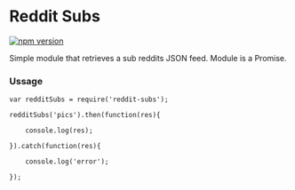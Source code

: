 Reddit Subs
===

[![npm version](https://badge.fury.io/js/reddit-subs.svg)](https://badge.fury.io/js/reddit-subs)

Simple module that retrieves a sub reddits JSON feed. Module is a Promise.

### Ussage

    var redditSubs = require('reddit-subs');

    redditSubs('pics').then(function(res){
    
        console.log(res);
    
    }).catch(function(res){
    
        console.log('error');
    
    });